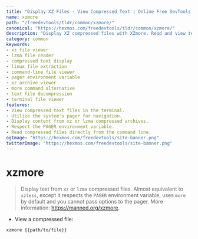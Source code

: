 ```yaml
---
title: "Display XZ Files - View Compressed Text | Online Free DevTools by Hexmos"
name: xzmore
path: "/freedevtools/tldr/common/xzmore/"
canonical: "https://hexmos.com/freedevtools/tldr/common/xzmore/"
description: "Display XZ compressed files with XZmore. Read and view text within compressed archives, leveraging your system's pager. Free online tool, no registration required."
category: common
keywords:
- xz file viewer
- lzma file reader
- compressed text display
- linux file extraction
- command-line file viewer
- pager environment variable
- xz archive viewer
- more command alternative
- text file decompression
- terminal file viewer
features:
- View compressed text files in the terminal.
- Utilize the system's pager for navigation.
- Display content from xz or lzma compressed archives.
- Respect the PAGER environment variable.
- Read compressed files directly from the command line.
ogImage: "https://hexmos.com/freedevtools/site-banner.png"
twitterImage: "https://hexmos.com/freedevtools/site-banner.png"
---
```


# xzmore

> Display text from `xz` or `lzma` compressed files.
> Almost equivalent to `xzless`, except it respects the `PAGER` environment variable, uses `more` by default and you cannot pass options to the pager.
> More information: <https://manned.org/xzmore>.

- View a compressed file:

`xzmore {{path/to/file}}`
